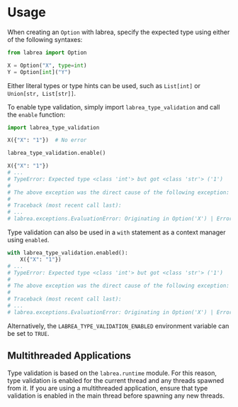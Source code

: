 # Usage

When creating an `Option` with labrea, specify the expected type using either of the following syntaxes:

```python
from labrea import Option

X = Option("X", type=int)
Y = Option[int]("Y")
```

Either literal types or type hints can be used, such as `List[int]` or `Union[str, List[str]]`.

To enable type validation, simply import `labrea_type_validation` and call the `enable` function:

```python
import labrea_type_validation

X({"X": "1"})  # No error

labrea_type_validation.enable()

X({"X": "1"})
# ...
# TypeError: Expected type <class 'int'> but got <class 'str'> ('1')
#
# The above exception was the direct cause of the following exception:
#
# Traceback (most recent call last):
# ...
# labrea.exceptions.EvaluationError: Originating in Option('X') | Error during evaluation
```

Type validation can also be used in a `with` statement as a context manager using `enabled`.

```python
with labrea_type_validation.enabled():
    X({"X": "1"})
# ...
# TypeError: Expected type <class 'int'> but got <class 'str'> ('1')
#
# The above exception was the direct cause of the following exception:
#
# Traceback (most recent call last):
# ...
# labrea.exceptions.EvaluationError: Originating in Option('X') | Error during evaluation
```

Alternatively, the `LABREA_TYPE_VALIDATION_ENABLED` environment variable can be set to `TRUE`.

## Multithreaded Applications

Type validation is based on the `labrea.runtime` module. For this reason, type validation is
enabled for the current thread and any threads spawned from it. If you are using a multithreaded
application, ensure that type validation is enabled in the main thread before spawning any new
threads.
